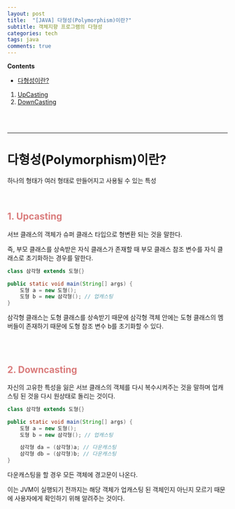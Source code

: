 ```yaml
---
layout: post
title:  "[JAVA] 다형성(Polymorphism)이란?"
subtitle: 객체지향 프로그램의 다형성
categories: tech
tags: java
comments: true
---
```

**Contents**
- [다형성이란?](#다형성polymorphism이란)
1. [UpCasting](#1-upcasting)
2. [DownCasting](#2-downcasting)
<br/>
<br/>

---
# 다형성(Polymorphism)이란?
하나의 형태가 여러 형태로 만들어지고 사용될 수 있는 특성

<br/>

## <span style="color:#da7c7c">1. Upcasting</span>
서브 클래스의 객체가 슈퍼 클래스 타입으로 형변환 되는 것을 말한다.

즉, 부모 클래스를 상속받은 자식 클래스가 존재할 때 부모 클래스 참조 변수를 자식 클래스로 초기화하는 경우를 말한다.
```java
class 삼각형 extends 도형{}

public static void main(String[] args) {
    도형 a = new 도형();
    도형 b = new 삼각형(); // 업캐스팅
}
```
삼각형 클래스는 도형 클래스를 상속받기 때문에 삼각형 객체 안에는 도형 클래스의 멤버들이 존재하기 때문에 도형 참조 변수 b를 초기화할 수 있다.

<br/>
<br/>

## <span style="color:#da7c7c">2. Downcasting</span>
자신의 고유한 특성을 잃은 서브 클래스의 객체를 다시 복수시켜주는 것을 말하며 업캐스팅 된 것을 다시 원상태로 돌리는 것이다.
```java
class 삼각형 extends 도형{}

public static void main(String[] args) {
    도형 a = new 도형();
    도형 b = new 삼각형(); // 업캐스팅

    삼각형 da = (삼각형)a; // 다운캐스팅
    삼각형 db = (삼각형)b; // 다운캐스팅
}
```
다운캐스팅을 할 경우 모든 객체에 경고문이 나온다.

이는 JVM이 실행되기 전까지는 해당 객체가 업캐스팅 된 객체인지 아닌지 모르기 때문에 사용자에게 확인하기 위해 알려주는 것이다.
